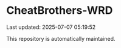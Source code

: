 # CheatBrothers-WRD

Last updated: 2025-07-07 05:19:52

This repository is automatically maintained.
